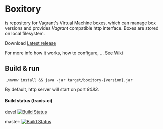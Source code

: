 # Boxitory

is repository for Vagrant's Virtual Machine boxes, which can manage box versions and provides *Vagrant* compatible http interface. Boxes are stored on local filesystem.

Download [Latest release](https://github.com/sparkoo/boxitory/releases/latest)

For more info how it works, how to configure, ... [See Wiki](https://github.com/sparkoo/boxitory/wiki)

## Build & run

`./mvnw install && java -jar target/boxitory-{version}.jar`

By default, http server will start on port *8083*.

#### Build status (travis-ci)

devel [![Build Status](https://travis-ci.org/sparkoo/boxitory.svg?branch=devel)](https://travis-ci.org/sparkoo/boxitory)

master: [![Build Status](https://travis-ci.org/sparkoo/boxitory.svg?branch=master)](https://travis-ci.org/sparkoo/boxitory)


